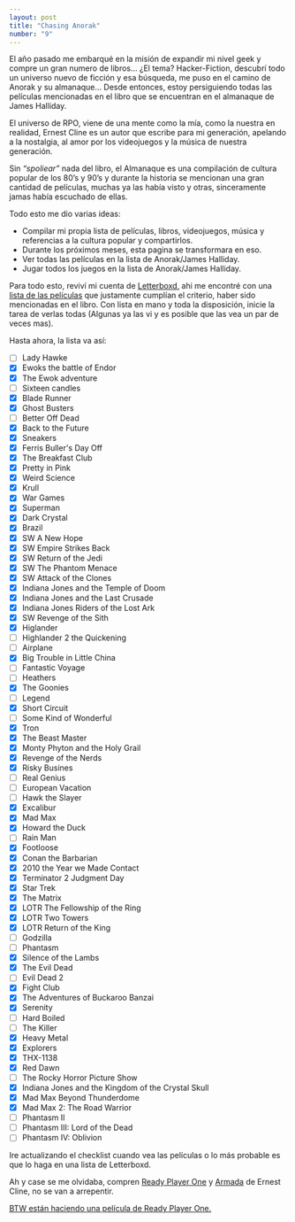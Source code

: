 ```yaml
---
layout: post
title: "Chasing Anorak"
number: "9"
---
```

El año pasado me embarqué en la misión de expandir mi nivel geek y compre un gran numero de libros... ¿El tema? Hacker-Fiction, descubrí todo un universo nuevo de ficción y esa búsqueda, me puso en el camino de Anorak y su almanaque... Desde entonces, estoy persiguiendo todas las películas mencionadas en el libro que se encuentran en el almanaque de James Halliday.

El universo de RPO, viene de una mente como la mía, como la nuestra en realidad, Ernest Cline es un autor que escribe para mi generación, apelando a la nostalgia, al amor por los videojuegos y la música de nuestra generación.

Sin *“spoliear”* nada del libro, el Almanaque es una compilación de cultura popular de los 80’s y 90’s y durante la historia se mencionan una gran cantidad de películas, muchas ya las había visto y otras, sinceramente jamas había escuchado de ellas.

Todo esto me dio varias ideas:

- Compilar mi propia lista de películas, libros, videojuegos, música y referencias a la cultura popular y compartirlos.
- Durante los próximos meses, esta pagina se transformara en eso.
- Ver todas las películas en la lista de Anorak/James Halliday.
- Jugar todos los juegos en la lista de Anorak/James Halliday.

Para todo esto, reviví mi cuenta de [Letterboxd,](http://letterboxd.com/rodrigoibarra/films/) ahi me encontré con una [lista de las películas](https://letterboxd.com/bbbgtoby/list/every-movie-referenced-in-ready-player-one/) que justamente cumplían el criterio, haber sido mencionadas en el libro. Con lista en mano y toda la disposición, inicie la tarea de verlas todas (Algunas ya las vi y es posible que las vea un par de veces mas).

Hasta ahora, la lista va así:

- [ ] Lady Hawke
- [X] Ewoks the battle of Endor
- [X] The Ewok adventure
- [ ] Sixteen candles
- [X] Blade Runner
- [X] Ghost Busters
- [ ] Better Off Dead
- [X] Back to the Future
- [X] Sneakers
- [X] Ferris Buller's Day Off
- [X] The Breakfast Club
- [X] Pretty in Pink
- [X] Weird Science
- [X] Krull
- [X] War Games
- [X] Superman
- [X] Dark Crystal
- [X] Brazil
- [X] SW A New Hope
- [X] SW Empire Strikes Back
- [X] SW Return of the Jedi
- [X] SW The Phantom Menace
- [X] SW Attack of the Clones
- [X] Indiana Jones and the Temple of Doom
- [X] Indiana Jones and the Last Crusade
- [X] Indiana Jones Riders of the Lost Ark
- [X] SW Revenge of the Sith
- [X] Higlander
- [ ] Highlander 2 the Quickening
- [ ] Airplane
- [X] Big Trouble in Little China
- [ ] Fantastic Voyage
- [ ] Heathers
- [X] The Goonies
- [ ] Legend
- [X] Short Circuit
- [ ] Some Kind of Wonderful
- [X] Tron
- [X] The Beast Master
- [X] Monty Phyton and the Holy Grail
- [X] Revenge of the Nerds
- [X] Risky Busines
- [ ] Real Genius
- [ ] European Vacation
- [ ] Hawk the Slayer
- [X] Excalibur
- [X] Mad Max
- [X] Howard the Duck
- [ ] Rain Man
- [X] Footloose
- [X] Conan the Barbarian
- [X] 2010 the Year we Made Contact
- [X] Terminator 2 Judgment Day
- [X] Star Trek
- [X] The Matrix
- [X] LOTR The Fellowship of the Ring
- [X] LOTR Two Towers
- [X] LOTR Return of the King
- [ ] Godzilla
- [ ] Phantasm
- [X] Silence of the Lambs
- [X] The Evil Dead
- [ ] Evil Dead 2
- [X] Fight Club
- [X] The Adventures of Buckaroo Banzai
- [X] Serenity
- [ ] Hard Boiled
- [ ] The Killer
- [X] Heavy Metal
- [X] Explorers
- [X] THX-1138
- [X] Red Dawn
- [ ] The Rocky Horror Picture Show
- [X] Indiana Jones and the Kingdom of the Crystal Skull
- [X] Mad Max Beyond Thunderdome
- [X] Mad Max 2: The Road Warrior
- [ ] Phantasm II
- [ ] Phantasm III: Lord of the Dead
- [ ] Phantasm IV: Oblivion

Ire actualizando el checklist cuando vea las películas o lo más probable es que lo haga en una lista de Letterboxd.

Ah y case se me olvidaba, compren [Ready Player One](https://www.amazon.com.mx/Ready-Player-One-Ernest-Cline/dp/0307887448/ref=sr_1_2?ie=UTF8&qid=1467300601&sr=8-2&keywords=Ready+Player+One) y [Armada](https://www.amazon.com.mx/Armada-Ernest-Cline/dp/0804137250/ref=sr_1_1?ie=UTF8&qid=1467300633&sr=8-1&keywords=Armada) de Ernest Cline, no se van a arrepentir.

[BTW están haciendo una película de Ready Player One.](http://www.imdb.com/title/tt1677720/)
